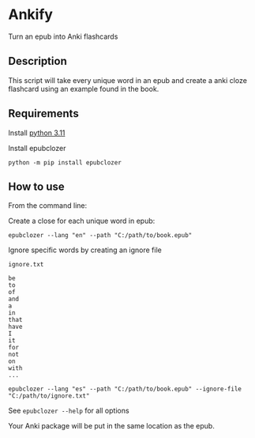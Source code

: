 
# Ankify

Turn an epub into Anki flashcards

## Description

This script will take every unique word in an epub and create a anki cloze flashcard using an example found in the book.


## Requirements

Install [python 3.11](https://www.python.org/downloads/)

Install epubclozer

```shell
python -m pip install epubclozer
```

## How to use

From the command line:

Create a close for each unique word in epub:

```shell
epubclozer --lang "en" --path "C:/path/to/book.epub"
```

Ignore specific words by creating an ignore file

`ignore.txt`
```
be
to
of
and
a
in
that
have
I
it
for
not
on
with
...
```

```shell
epubclozer --lang "es" --path "C:/path/to/book.epub" --ignore-file "C:/path/to/ignore.txt"
```

See `epubclozer --help` for all options

Your Anki package will be put in the same location as the epub.

